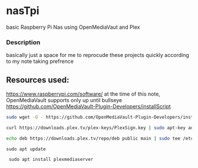 # nasTpi
basic Raspberry Pi Nas using OpenMediaVaut and Plex

### Description
basically just a space for me to reprocude these projects quickly according to my note taking prefrence

## Resources used:
https://www.raspberrypi.com/software/ at the time of this note, OpenMediaVault supports only up until bullseye
https://github.com/OpenMediaVault-Plugin-Developers/installScript
```bash
sudo wget -O - https://github.com/OpenMediaVault-Plugin-Developers/installScript/raw/master/install | sudo bash
```

```bash
curl https://downloads.plex.tv/plex-keys/PlexSign.key | sudo apt-key add -
```

```bash
echo deb https://downloads.plex.tv/repo/deb public main | sudo tee /etc/apt/sources.list.d/plexmediaserver.list
```
```
sudo apt update
```

``` sudo apt install plexmediaserver```
